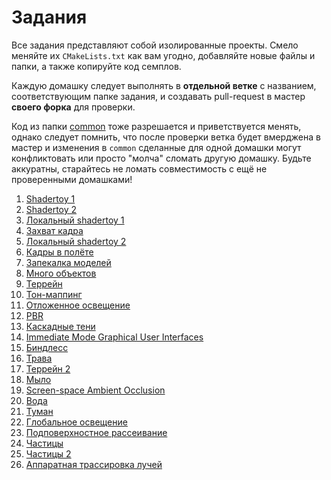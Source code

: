 # Задания

Все задания представляют собой изолированные проекты.
Смело меняйте их `CMakeLists.txt` как вам угодно, добавляйте новые файлы и папки, а также копируйте код семплов.

Каждую домашку следует выполнять в **отдельной ветке** с названием, соответствующим папке задания, и создавать pull-request в мастер **своего форка** для проверки.

Код из папки [common](/common/) тоже разрешается и приветствуется менять, однако следует помнить, что после проверки ветка будет вмерджена в мастер и изменения в `common` сделанные для одной домашки могут конфликтовать или просто "молча" сломать другую домашку.
Будьте аккуратны, старайтесь не ломать совместимость с ещё не проверенными домашками!

 1. [Shadertoy 1](shadertoy1/)
 2. [Shadertoy 2](shadertoy2/)
 3. [Локальный shadertoy 1](local_shadertoy1/)
 4. [Захват кадра](capture/)
 5. [Локальный shadertoy 2](local_shadertoy2/)
 6. [Кадры в полёте](inflight_frames/)
 7. [Запекалка моделей](model_bakery/)
 8. [Много объектов](many_objects/)
 9. [Террейн](terrain/)
 10. [Тон-маппинг](tonemapping/)
 11. [Отложенное освещение](deferred/)
 12. [PBR](pbr/)
 13. [Каскадные тени](csm/)
 14. [Immediate Mode Graphical User Interfaces](imgui/)
 15. [Биндлесс](bindless/)
 16. [Трава](grass/)
 17. [Террейн 2](terrain2/)
 18. [Мыло](aa/)
 19. [Screen-space Ambient Occlusion](ssao/)
 20. [Вода](water/)
 21. [Туман](fog/)
 22. [Глобальное освещение](gi/)
 23. [Подповерхностное рассеивание](ssss/)
 24. [Частицы](particles/)
 25. [Частицы 2](particles2/)
 26. [Аппаратная трассировка лучей](hwrt/)
